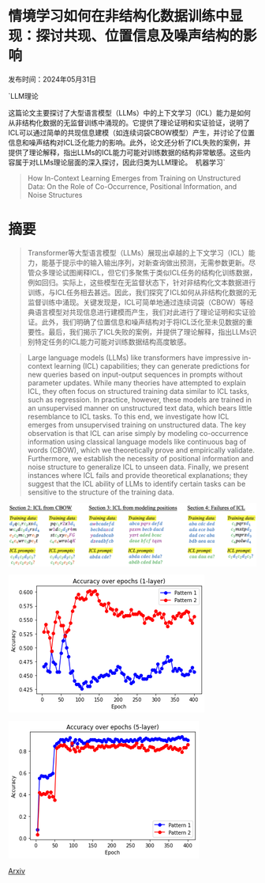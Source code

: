 # 情境学习如何在非结构化数据训练中显现：探讨共现、位置信息及噪声结构的影响

发布时间：2024年05月31日

`LLM理论

这篇论文主要探讨了大型语言模型（LLMs）中的上下文学习（ICL）能力是如何从非结构化数据的无监督训练中涌现的。它提供了理论证明和实证验证，说明了ICL可以通过简单的共现信息建模（如连续词袋CBOW模型）产生，并讨论了位置信息和噪声结构对ICL泛化能力的影响。此外，论文还分析了ICL失败的案例，并提供了理论解释，指出LLMs的ICL能力可能对训练数据的结构非常敏感。这些内容属于对LLMs理论层面的深入探讨，因此归类为LLM理论。` `机器学习`

> How In-Context Learning Emerges from Training on Unstructured Data: On the Role of Co-Occurrence, Positional Information, and Noise Structures

# 摘要

> Transformer等大型语言模型（LLMs）展现出卓越的上下文学习（ICL）能力，能基于提示中的输入输出序列，对新查询做出预测，无需参数更新。尽管众多理论试图阐释ICL，但它们多聚焦于类似ICL任务的结构化训练数据，例如回归。实际上，这些模型在无监督状态下，针对非结构化文本数据进行训练，与ICL任务相去甚远。因此，我们探究了ICL如何从非结构化数据的无监督训练中涌现。关键发现是，ICL可简单地通过连续词袋（CBOW）等经典语言模型对共现信息进行建模而产生，我们对此进行了理论证明和实证验证。此外，我们明确了位置信息和噪声结构对于将ICL泛化至未见数据的重要性。最后，我们揭示了ICL失败的案例，并提供了理论解释，指出LLMs识别特定任务的ICL能力可能对训练数据结构高度敏感。

> Large language models (LLMs) like transformers have impressive in-context learning (ICL) capabilities; they can generate predictions for new queries based on input-output sequences in prompts without parameter updates. While many theories have attempted to explain ICL, they often focus on structured training data similar to ICL tasks, such as regression. In practice, however, these models are trained in an unsupervised manner on unstructured text data, which bears little resemblance to ICL tasks. To this end, we investigate how ICL emerges from unsupervised training on unstructured data. The key observation is that ICL can arise simply by modeling co-occurrence information using classical language models like continuous bag of words (CBOW), which we theoretically prove and empirically validate. Furthermore, we establish the necessity of positional information and noise structure to generalize ICL to unseen data. Finally, we present instances where ICL fails and provide theoretical explanations; they suggest that the ICL ability of LLMs to identify certain tasks can be sensitive to the structure of the training data.

![情境学习如何在非结构化数据训练中显现：探讨共现、位置信息及噪声结构的影响](../../../paper_images/2406.00131/icl_fig.png)

![情境学习如何在非结构化数据训练中显现：探讨共现、位置信息及噪声结构的影响](../../../paper_images/2406.00131/one-layer.png)

![情境学习如何在非结构化数据训练中显现：探讨共现、位置信息及噪声结构的影响](../../../paper_images/2406.00131/five-layer.png)

[Arxiv](https://arxiv.org/abs/2406.00131)
